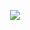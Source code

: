 <p align="center">
  <img src="https://media.discordapp.net/attachments/996829666772013175/1219345805434163301/Untitled382_20240318180423.png?ex=660af746&is=65f88246&hm=8e6ad3cc116900152080cfcf1a787284465c867dd02dea98ee2e0f7186182c13&=&format=webp&quality=lossless&width=315&height=315" />



<!--
**5ampearl/5ampearl** is a ✨ _special_ ✨ repository because its `README.md` (this file) appears on your GitHub profile.

Here are some ideas to get you started:

- 🔭 I’m currently working on ...
- 🌱 I’m currently learning ...
- 👯 I’m looking to collaborate on ...
- 🤔 I’m looking for help with ...
- 💬 Ask me about ...
- 📫 How to reach me: ...
- 😄 Pronouns: ...
- ⚡ Fun fact: ...
-->
